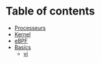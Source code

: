 # Table of contents

* [Processeurs](README.md)
* [Kernel](<README (1).md>)
* [eBPF](ebpf.md)
* [Basics](basics/README.md)
  * [vi](basics/vi.md)
